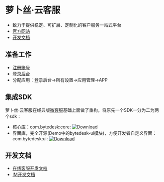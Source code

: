 # 萝卜丝·云客服

- 致力于提供稳定、可扩展、定制化的客户服务一站式平台
- [官方网站](https://www.bytedesk.com)
- [开发文档](https://www.bytedesk.com/support/article?uid=201808221551193&aid=201808252118181)

## 准备工作

- [注册账号](https://www.bytedesk.com/admin#/register)
- [登录后台](https://www.bytedesk.com/admin#/login)
- 分配应用：登录后台->所有设置->应用管理->APP

## 集成SDK

萝卜丝·云客服在经典版[微客服](http://www.weikefu.net)基础上面做了重构，将原先一个SDK一分为二为两个sdk：

- 核心库：com.bytedesk:core: [![Download](https://api.bintray.com/packages/jackning/maven/core/images/download.svg)](https://bintray.com/jackning/maven/core/_latestVersion)
- 界面库，完全开源(Demo中的bytedesk-ui模块)，方便开发者自定义界面：com.bytedesk:ui: [![Download](https://api.bintray.com/packages/jackning/maven/ui/images/download.svg)](https://bintray.com/jackning/maven/ui/_latestVersion)

## 开发文档

- [在线客服开发文档](https://github.com/pengjinning/bytedesk-android/wiki/%E5%9C%A8%E7%BA%BF%E5%AE%A2%E6%9C%8D%E5%BC%80%E5%8F%91%E6%96%87%E6%A1%A3)
- [IM开发文档](https://github.com/pengjinning/bytedesk-android/wiki/IM%E5%BC%80%E5%8F%91%E6%96%87%E6%A1%A3)